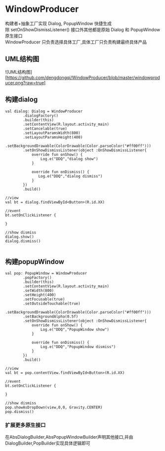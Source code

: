 # WindowProducer
构建者+抽象工厂实现 Dialog, PopupWindow 快捷生成  
除 setOnShowDismissListener() 接口外其他都是原始 Dialog 和 PopupWindow 原生接口  
WindowProducer 只负责选择具体工厂,具体工厂只负责构建最终具体产品

## UML结构图
![UML结构图][https://github.com/dengdongqi/WindowProducer/blob/master/windowproducer.png?raw=true]

## 构建dialog
```
val dialog: Dialog = WindowProducer
        .dialogFactory()
        .builder(this)
        .setContentView(R.layout.activity_main)
        .setCancelable(true)
        .setLayoutParamsWidth(800)
        .setLayoutParamsHeight(400)
        .setBackgroundDrawable(ColorDrawable(Color.parseColor("#ff00ff")))
        .setOnShowDismissListener(object :OnShowDismissListener{
            override fun onShow() {
                Log.e("DDQ","dialog show")
            }

            override fun onDismiss() {
               Log.e("DDQ","dialog dismiss")
            }
        })
        .build()
            
//view
val bt = dialog.findViewById<Button>(R.id.XX)

//event
bt.setOnClickListener {
    
}

//show dismiss
dialog.show()
dialog.dismiss()
            
```

## 构建popupWindow
```
val pop: PopupWindow = WindowProducer
        .popFactory()
        .builder(this)
        .setContentView(R.layout.activity_main)
        .setWidth(800)
        .setHeight(400)
        .setFocusable(true)
        .setOutsideTouchable(true)
        .setBackgroundDrawable(ColorDrawable(Color.parseColor("#ff00ff")))
        .setBackgroundAlpha(0.5f)
        .setOnShowDismissListener(object :OnShowDismissListener{
            override fun onShow() {
                Log.e("DDQ","PopupWindow show")
            }

            override fun onDismiss() {
                Log.e("DDQ","PopupWindow dismiss")
            }
        })
        .build()

//view
val bt = pop.contentView.findViewById<Button>(R.id.XX)

//event
bt.setOnClickListener {
    
}

//show dismiss
pop.showAsDropDown(view,0,0, Gravity.CENTER)
pop.dismiss()
```

### 扩展更多原生接口
在AbsDialogBuilder,AbsPopupWindowBuilder声明其他接口,并由DialogBuilder,PopBuilder实现具体逻辑即可
